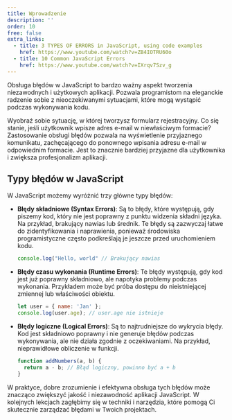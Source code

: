 ```yaml
---
title: Wprowadzenie
description: ''
order: 10
free: false
extra_links:
  - title: 3 TYPES OF ERRORS in JavaScript, using code examples
    href: https://www.youtube.com/watch?v=ZB4IOTRU60o
  - title: 10 Common JavaScript Errors
    href: https://www.youtube.com/watch?v=IXrqv7Szv_g
---
```


Obsługa błędów w JavaScript to bardzo ważny aspekt tworzenia niezawodnych i użytkowych aplikacji. Pozwala programistom na eleganckie radzenie sobie z nieoczekiwanymi sytuacjami, które mogą wystąpić podczas wykonywania kodu.

Wyobraź sobie sytuację, w której tworzysz formularz rejestracyjny. Co się stanie, jeśli użytkownik wpisze adres e-mail w niewłaściwym formacie? Zastosowanie obsługi błędów pozwala na wyświetlenie przyjaznego komunikatu, zachęcającego do ponownego wpisania adresu e-mail w odpowiednim formacie. Jest to znacznie bardziej przyjazne dla użytkownika i zwiększa profesjonalizm aplikacji.

## Typy błędów w JavaScript

W JavaScript możemy wyróżnić trzy główne typy błędów:

- **Błędy składniowe (Syntax Errors)**: Są to błędy, które występują, gdy piszemy kod, który nie jest poprawny z punktu widzenia składni języka. Na przykład, brakujący nawias lub średnik. Te błędy są zazwyczaj łatwe do zidentyfikowania i naprawienia, ponieważ środowiska programistyczne często podkreślają je jeszcze przed uruchomieniem kodu.

  ```javascript
  console.log("Hello, world" // Brakujący nawias
  ```

- **Błędy czasu wykonania (Runtime Errors)**: Te błędy występują, gdy kod jest już poprawny składniowo, ale napotyka problemy podczas wykonania. Przykładem może być próba dostępu do nieistniejącej zmiennej lub właściwości obiektu.

  ```javascript
  let user = { name: 'Jan' };
  console.log(user.age); // user.age nie istnieje
  ```

- **Błędy logiczne (Logical Errors)**: Są to najtrudniejsze do wykrycia błędy. Kod jest składniowo poprawny i nie generuje błędów podczas wykonywania, ale nie działa zgodnie z oczekiwaniami. Na przykład, nieprawidłowe obliczenie w funkcji.

  ```javascript
  function addNumbers(a, b) {
  	return a - b; // Błąd logiczny, powinno być a + b
  }
  ```

W praktyce, dobre zrozumienie i efektywna obsługa tych błędów może znacząco zwiększyć jakość i niezawodność aplikacji JavaScript. W kolejnych lekcjach zagłębimy się w techniki i narzędzia, które pomogą Ci skutecznie zarządzać błędami w Twoich projektach.
